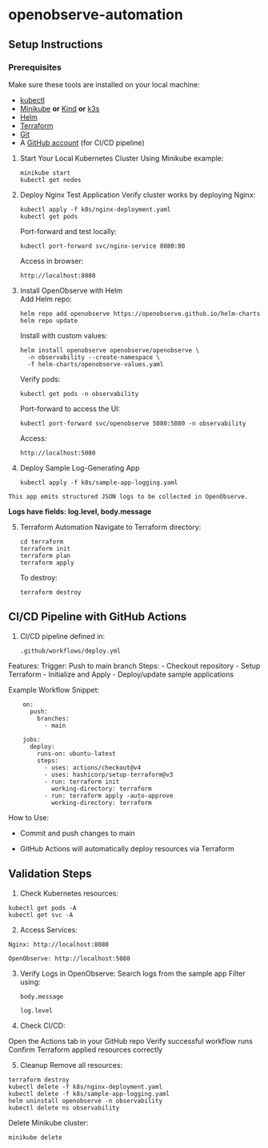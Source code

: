 # openobserve-automation

## Setup Instructions
### Prerequisites
  Make sure these tools are installed on your local machine:  
  - [kubectl](https://kubernetes.io/docs/tasks/tools/)
  - [Minikube](https://minikube.sigs.k8s.io/docs/) **or** [Kind](https://kind.sigs.k8s.io/) **or** [k3s](https://k3s.io/)
  - [Helm](https://helm.sh/docs/intro/install/)
  - [Terraform](https://developer.hashicorp.com/terraform/install)
  - [Git](https://git-scm.com/)
  - A [GitHub account](https://github.com/) (for CI/CD pipeline)

   1. Start Your Local Kubernetes Cluster
      Using Minikube example:
      ```
      minikube start
      kubectl get nodes
      ```
    
    
   2. Deploy Nginx Test Application
     Verify cluster works by deploying Nginx:
      ```
      kubectl apply -f k8s/nginx-deployment.yaml
      kubectl get pods
      ```
      Port-forward and test locally:
      ```
      kubectl port-forward svc/nginx-service 8080:80
      ```
      Access in browser:
    
      ```
      http://localhost:8080
      ```
      
  3. Install OpenObserve with Helm  
      Add Helm repo:
  
      ```
      helm repo add openobserve https://openobserve.github.io/helm-charts
      helm repo update
      ```

      Install with custom values:
      ```
      helm install openobserve openobserve/openobserve \
        -n observability --create-namespace \
        -f helm-charts/openobserve-values.yaml
      ```  
      
      Verify pods:
      ```
      kubectl get pods -n observability
      ```

      Port-forward to access the UI:
      ```
      kubectl port-forward svc/openobserve 5080:5080 -n observability
      ```

      Access:
      ```
      http://localhost:5080
      ```
      
   4. Deploy Sample Log-Generating App
       ```
      kubectl apply -f k8s/sample-app-logging.yaml
      ```
    This app emits structured JSON logs to be collected in OpenObserve.

   **Logs have fields: log.level, body.message**
    
   5. Terraform Automation
      Navigate to Terraform directory:
      
      ```
      cd terraform
      terraform init
      terraform plan
      terraform apply
      ```

      To destroy:
      
      ```
      terraform destroy
      ```

## CI/CD Pipeline with GitHub Actions

  1. CI/CD pipeline defined in:
      ```
      .github/workflows/deploy.yml
      ```
      
  Features:
    Trigger: Push to main branch
    Steps:
      - Checkout repository
      - Setup Terraform
      - Initialize and Apply
      - Deploy/update sample applications


  Example Workflow Snippet:
  ```
      on:
        push:
          branches:
            - main
      
      jobs:
        deploy:
          runs-on: ubuntu-latest
          steps:
            - uses: actions/checkout@v4
            - uses: hashicorp/setup-terraform@v3
            - run: terraform init
              working-directory: terraform
            - run: terraform apply -auto-approve
              working-directory: terraform
  ```
 
  How to Use:

  - Commit and push changes to main
  
  - GitHub Actions will automatically deploy resources via Terraform


##  Validation Steps
1. Check Kubernetes resources:
  ```
  kubectl get pods -A
  kubectl get svc -A
  ```

2. Access Services:
  ```
  Nginx: http://localhost:8080
  
  OpenObserve: http://localhost:5080
  ```

3. Verify Logs in OpenObserve:
   Search logs from the sample app
   Filter using:
    ```
    body.message
    
    log.level
    ```

4. Check CI/CD:

Open the Actions tab in your GitHub repo
Verify successful workflow runs
Confirm Terraform applied resources correctly

5. Cleanup
 Remove all resources:
  ```
  terraform destroy
  kubectl delete -f k8s/nginx-deployment.yaml
  kubectl delete -f k8s/sample-app-logging.yaml
  helm uninstall openobserve -n observability
  kubectl delete ns observability
  ```

Delete Minikube cluster:
  ```
  minikube delete
  ```
